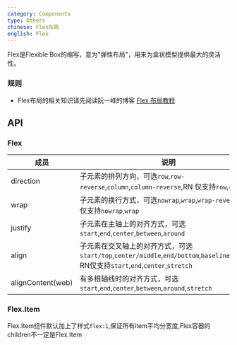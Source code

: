 ```yaml
---
category: Components
type: Others
chinese: Flex布局
english: Flex
---
```



Flex是Flexible Box的缩写，意为"弹性布局"，用来为盒状模型提供最大的灵活性。

### 规则
- Flex布局的相关知识请先阅读阮一峰的博客
[Flex 布局教程](http://www.ruanyifeng.com/blog/2015/07/flex-grammar.html)


## API

### Flex

| 成员        | 说明           | 类型         | 默认值       |
|------------|----------------|-----------|---------------|
| direction    |  子元素的排列方向，可选`row`,`row-reverse`,`column`,`column-reverse`,RN 仅支持`row`,`column`  | String  | `row` |
| wrap    |  子元素的换行方式，可选`nowrap`,`wrap`,`wrap-reverse`,RN 仅支持`nowrap`,`wrap`  | String  | `nowrap` |
| justify  | 子元素在主轴上的对齐方式，可选`start`,`end`,`center`,`between`,`around`    | String   | `start` |
| align    | 子元素在交叉轴上的对齐方式，可选`start/top`,`center/middle`,`end/bottom`,`baseline`,`stretch` RN仅支持`start`,`end`,`center`,`stretch`  | String   | `center` |
| alignContent(web) | 有多根轴线时的对齐方式，可选`start`,`end`,`center`,`between`,`around`,`stretch`    | String  | `stretch` |

### Flex.Item

Flex.Item组件默认加上了样式`flex:1`,保证所有item平均分宽度,Flex容器的children不一定是Flex.Item
